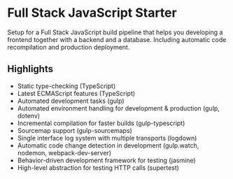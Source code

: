 # Full Stack JavaScript Starter

Setup for a Full Stack JavaScript build pipeline that helps you developing a frontend together with a backend and a database. Including automatic code recompilation and production deployment.

## Highlights
- Static type-checking (TypeScript)
- Latest ECMAScript features (TypeScript)
- Automated development tasks (gulp)
- Automated environment handling for development & production (gulp, dotenv)
- Incremental compilation for faster builds (gulp-typescript)
- Sourcemap support (gulp-sourcemaps)
- Single interface log system with multiple transports (logdown)
- Automatic code change detection in development (gulp.watch, nodemon, webpack-dev-server)
- Behavior-driven development framework for testing (jasmine)
- High-level abstraction for testing HTTP calls (supertest)
